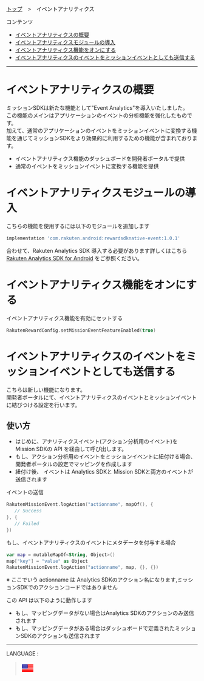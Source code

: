 [トップ](../README.md#top)　>　イベントアナリティクス

コンテンツ
* [イベントアナリティクスの概要](#イベントアナリティクスの概要)
* [イベントアナリティクスモジュールの導入](#イベントアナリティクスモジュールの導入)
* [イベントアナリティクス機能をオンにする](#イベントアナリティクス機能をオンにする)
* [イベントアナリティクスのイベントをミッションイベントとしても送信する](#convert-analytics-sdk-event-to-mission-event)

---
# イベントアナリティクスの概要
ミッションSDKは新たな機能として"Event Analytics"を導入いたしました。<br>
この機能のメインはアプリケーションのイベントの分析機能を強化したものです。<br>
加えて、通常のアプリケーションのイベントをミッションイベントに変換する機能を通じてミッションSDKをより効果的に利用するための機能が含まれております。<br>


* イベントアナリティクス機能のダッシュボードを開発者ポータルで提供
* 通常のイベントをミッションイベントに変換する機能を提供

# イベントアナリティクスモジュールの導入
こちらの機能を使用するには以下のモジュールを追加します
```groovy
implementation 'com.rakuten.android:rewardsdknative-event:1.0.1'
```
合わせて、Rakuten Analytics SDK 導入する必要があります詳しくはこちら<br>
[Rakuten Analytics SDK for Android](https://github.com/rakutentech/android-analytics) をご参照ください。<br>

# イベントアナリティクス機能をオンにする
イベントアナリティクス機能を有効にセットする

```kotlin
RakutenRewardConfig.setMissionEventFeatureEnabled(true)
```

# イベントアナリティクスのイベントをミッションイベントとしても送信する
こちらは新しい機能になります。<br>
開発者ポータルにて、イベントアナリティクスのイベントとミッションイベントに結びつける設定を行います。<br>

## 使い方
* はじめに、アナリティクスイベント(アクション分析用のイベント)を Mission SDKの
 API を経由して呼び出します。
* もし、アクション分析用のイベントをミッションイベントに紐付ける場合、開発者ポータルの設定でマッピングを作成します
* 紐付け後、 イベントは Analytics SDKと Mission SDKと両方のイベントが送信されます

イベントの送信
```kotlin
RakutenMissionEvent.logAction("actionname", mapOf(), {
   // Success
}, {
   // Failed
})
```

もし、イベントアナリティクスのイベントにメタデータを付与する場合
```kotlin
var map = mutableMapOf<String, Object>()
map["key"] = "value" as Object
RakutenMissionEvent.logAction("actionname", map, {}, {})
```

※ ここでいう actionname は Analytics SDKのアクション名になります,ミッションSDKでのアクションコードではありません

この API は以下のように動作します
* もし、マッピングデータがない場合はAnalytics SDKのアクションのみ送信されます
* もし、マッピングデータがある場合はダッシュボードで定義されたミッションSDKのアクションも送信されます

---
LANGUAGE :
> [![ja](../../lang/en.png)](../../EventAnalytics/README.md)
